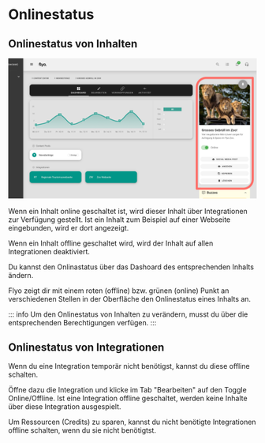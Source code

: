 # Onlinestatus 

## Onlinestatus von Inhalten

![Onlinestatus](assets/onlinestatus.svg)

Wenn ein Inhalt online geschaltet ist, wird dieser Inhalt über Integrationen zur Verfügung gestellt. Ist ein Inhalt zum Beispiel auf einer Webseite eingebunden, wird er dort angezeigt.

Wenn ein Inhalt offline geschaltet wird, wird der Inhalt auf allen Integrationen deaktiviert.

Du kannst den Onlinastatus über das Dashoard des entsprechenden Inhalts ändern.

Flyo zeigt dir mit einem roten (offline) bzw. grünen (online) Punkt an verschiedenen Stellen in der Oberfläche den Onlinestatus eines Inhalts an.

::: info
Um den Onlinestatus von Inhalten zu verändern, musst du über die entsprechenden Berechtigungen verfügen.
:::

## Onlinestatus von Integrationen

Wenn du eine Integration temporär nicht benötigst, kannst du diese offline schalten.

Öffne dazu die Integration und klicke im Tab "Bearbeiten" auf den Toggle Online/Offline. Ist eine Integration offline geschaltet, werden keine Inhalte über diese Integration ausgespielt.

Um Ressourcen (Credits) zu sparen, kannst du nicht benötigte Integrationen offline schalten, wenn du sie nicht benötigtst.
